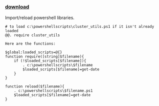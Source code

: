 ﻿---
pid:            668
parent:         0
children:       
poster:         Mike Shepard
title:          
date:           2008-11-11 20:42:14
description:    Import/reload powershell libraries.  
format:         posh
---

# 

### [download](668.ps1)  

Import/reload powershell libraries.  

```posh
# to load c:\powershellscripts\cluster_utils.ps1 if it isn't already loaded
@@. require cluster_utils

Here are the functions:

$global:loaded_scripts=@{}
function require([string]$filename){      
	if (!$loaded_scripts[$filename]){           
		. c:\powershellscripts\$filename
		$loaded_scripts[$filename]=get-date     
	}
}

function reload($filename){     
	. c:\powershellscripts\$filename.ps1     
	$loaded_scripts[$filename]=get-date
}
```
